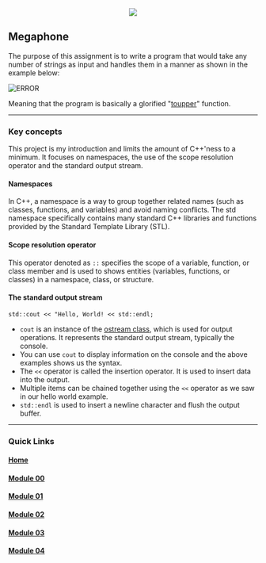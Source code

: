 <div align="center">
  <img src="https://i.imgur.com/9RRWFs4.png">
</div>

## Megaphone
The purpose of this assignment is to write a program that would take any number of strings as input and handles them in a manner as shown in the example below:

![ERROR](https://i.imgur.com/XmbVgb2.png)


Meaning that the program is basically a glorified "[toupper](https://cplusplus.com/reference/cctype/toupper/?kw=toupper)" function.

---

### Key concepts
This project is my  introduction and limits the amount of C++'ness to a minimum.
It focuses on namespaces, the use of the scope resolution operator and the standard output stream.

#### Namespaces
In C++, a namespace is a way to group together related names (such as classes, functions, and variables) and avoid naming conflicts.
The std namespace specifically contains many standard C++ libraries and functions provided by the Standard Template Library (STL).
#### Scope resolution operator
This operator denoted as `::` specifies the scope of a variable, function, or class member
and is used to shows entities (variables, functions, or classes) in a namespace, class, or structure.
#### The standard output stream
`std::cout << "Hello, World! << std::endl;`
- `cout` is an instance of the [ostream class](https://cplusplus.com/reference/ostream/ostream/?kw=ostream), which is used for output operations. It represents the standard output stream, typically the console.
- You can use `cout` to display information on the console and the above examples shows us the syntax.
- The `<<` operator is called the insertion operator. It is used to insert data into the output.
- Multiple items can be chained together using the `<<` operator as we saw in our hello world example.
- `std::endl` is used to insert a newline character and flush the output buffer.

---

### Quick Links  

#### [Home](https://github.com/arommers/CPP_Modules)
#### [Module 00](https://github.com/arommers/CPP_Modules/tree/master/00)

#### [Module 01](https://github.com/arommers/CPP_Modules/tree/master/01)

#### [Module 02](https://github.com/arommers/CPP_Modules/tree/master/02)

#### [Module 03](https://github.com/arommers/CPP_Modules/tree/master/03)

#### [Module 04](https://github.com/arommers/CPP_Modules/tree/master/04)
